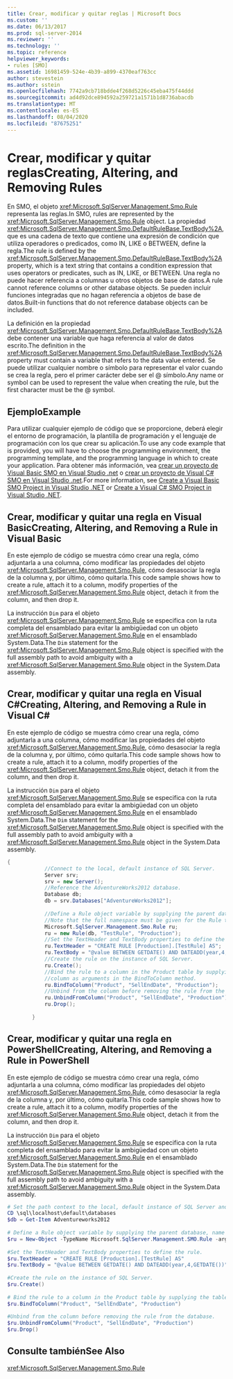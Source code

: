 ```yaml
---
title: Crear, modificar y quitar reglas | Microsoft Docs
ms.custom: ''
ms.date: 06/13/2017
ms.prod: sql-server-2014
ms.reviewer: ''
ms.technology: ''
ms.topic: reference
helpviewer_keywords:
- rules [SMO]
ms.assetid: 16981459-524e-4b39-a899-4370eaf763cc
author: stevestein
ms.author: sstein
ms.openlocfilehash: 7742a9cb718bdde4f268d5226c45eba475f44ddd
ms.sourcegitcommit: ad4d92dce894592a259721a1571b1d8736abacdb
ms.translationtype: MT
ms.contentlocale: es-ES
ms.lasthandoff: 08/04/2020
ms.locfileid: "87675251"
---
```

# <a name="creating-altering-and-removing-rules"></a><span data-ttu-id="b878b-102">Crear, modificar y quitar reglas</span><span class="sxs-lookup"><span data-stu-id="b878b-102">Creating, Altering, and Removing Rules</span></span>
  <span data-ttu-id="b878b-103">En SMO, el objeto <xref:Microsoft.SqlServer.Management.Smo.Rule> representa las reglas.</span><span class="sxs-lookup"><span data-stu-id="b878b-103">In SMO, rules are represented by the <xref:Microsoft.SqlServer.Management.Smo.Rule> object.</span></span> <span data-ttu-id="b878b-104">La propiedad <xref:Microsoft.SqlServer.Management.Smo.DefaultRuleBase.TextBody%2A>, que es una cadena de texto que contiene una expresión de condición que utiliza operadores o predicados, como IN, LIKE o BETWEEN, define la regla.</span><span class="sxs-lookup"><span data-stu-id="b878b-104">The rule is defined by the <xref:Microsoft.SqlServer.Management.Smo.DefaultRuleBase.TextBody%2A> property, which is a text string that contains a condition expression that uses operators or predicates, such as IN, LIKE, or BETWEEN.</span></span> <span data-ttu-id="b878b-105">Una regla no puede hacer referencia a columnas u otros objetos de base de datos.</span><span class="sxs-lookup"><span data-stu-id="b878b-105">A rule cannot reference columns or other database objects.</span></span> <span data-ttu-id="b878b-106">Se pueden incluir funciones integradas que no hagan referencia a objetos de base de datos.</span><span class="sxs-lookup"><span data-stu-id="b878b-106">Built-in functions that do not reference database objects can be included.</span></span>  
  
 <span data-ttu-id="b878b-107">La definición en la propiedad <xref:Microsoft.SqlServer.Management.Smo.DefaultRuleBase.TextBody%2A> debe contener una variable que haga referencia al valor de datos escrito.</span><span class="sxs-lookup"><span data-stu-id="b878b-107">The definition in the <xref:Microsoft.SqlServer.Management.Smo.DefaultRuleBase.TextBody%2A> property must contain a variable that refers to the data value entered.</span></span> <span data-ttu-id="b878b-108">Se puede utilizar cualquier nombre o símbolo para representar el valor cuando se crea la regla, pero el primer carácter debe ser el \@ símbolo.</span><span class="sxs-lookup"><span data-stu-id="b878b-108">Any name or symbol can be used to represent the value when creating the rule, but the first character must be the \@ symbol.</span></span>  
  
## <a name="example"></a><span data-ttu-id="b878b-109">Ejemplo</span><span class="sxs-lookup"><span data-stu-id="b878b-109">Example</span></span>  
 <span data-ttu-id="b878b-110">Para utilizar cualquier ejemplo de código que se proporcione, deberá elegir el entorno de programación, la plantilla de programación y el lenguaje de programación con los que crear su aplicación.</span><span class="sxs-lookup"><span data-stu-id="b878b-110">To use any code example that is provided, you will have to choose the programming environment, the programming template, and the programming language in which to create your application.</span></span> <span data-ttu-id="b878b-111">Para obtener más información, vea [crear un proyecto de Visual Basic SMO en Visual Studio .net](../../../database-engine/dev-guide/create-a-visual-basic-smo-project-in-visual-studio-net.md) o [crear un proyecto de Visual C&#35; SMO en Visual Studio .net](../how-to-create-a-visual-csharp-smo-project-in-visual-studio-net.md).</span><span class="sxs-lookup"><span data-stu-id="b878b-111">For more information, see [Create a Visual Basic SMO Project in Visual Studio .NET](../../../database-engine/dev-guide/create-a-visual-basic-smo-project-in-visual-studio-net.md) or [Create a Visual C&#35; SMO Project in Visual Studio .NET](../how-to-create-a-visual-csharp-smo-project-in-visual-studio-net.md).</span></span>  
  
## <a name="creating-altering-and-removing-a-rule-in-visual-basic"></a><span data-ttu-id="b878b-112">Crear, modificar y quitar una regla en Visual Basic</span><span class="sxs-lookup"><span data-stu-id="b878b-112">Creating, Altering, and Removing a Rule in Visual Basic</span></span>  
 <span data-ttu-id="b878b-113">En este ejemplo de código se muestra cómo crear una regla, cómo adjuntarla a una columna, cómo modificar las propiedades del objeto <xref:Microsoft.SqlServer.Management.Smo.Rule>, cómo desasociar la regla de la columna y, por último, cómo quitarla.</span><span class="sxs-lookup"><span data-stu-id="b878b-113">This code sample shows how to create a rule, attach it to a column, modify properties of the <xref:Microsoft.SqlServer.Management.Smo.Rule> object, detach it from the column, and then drop it.</span></span>  
  
 <span data-ttu-id="b878b-114">La instrucción `Dim` para el objeto <xref:Microsoft.SqlServer.Management.Smo.Rule> se especifica con la ruta completa del ensamblado para evitar la ambigüedad con un objeto <xref:Microsoft.SqlServer.Management.Smo.Rule> en el ensamblado System.Data.</span><span class="sxs-lookup"><span data-stu-id="b878b-114">The `Dim` statement for the <xref:Microsoft.SqlServer.Management.Smo.Rule> object is specified with the full assembly path to avoid ambiguity with a <xref:Microsoft.SqlServer.Management.Smo.Rule> object in the System.Data assembly.</span></span>  
  
<!-- TODO: review snippet reference  [!CODE [SMO How to#SMO_VBRules1](SMO How to#SMO_VBRules1)]  -->  
  
## <a name="creating-altering-and-removing-a-rule-in-visual-c"></a><span data-ttu-id="b878b-115">Crear, modificar y quitar una regla en Visual C#</span><span class="sxs-lookup"><span data-stu-id="b878b-115">Creating, Altering, and Removing a Rule in Visual C#</span></span>  
 <span data-ttu-id="b878b-116">En este ejemplo de código se muestra cómo crear una regla, cómo adjuntarla a una columna, cómo modificar las propiedades del objeto <xref:Microsoft.SqlServer.Management.Smo.Rule>, cómo desasociar la regla de la columna y, por último, cómo quitarla.</span><span class="sxs-lookup"><span data-stu-id="b878b-116">This code sample shows how to create a rule, attach it to a column, modify properties of the <xref:Microsoft.SqlServer.Management.Smo.Rule> object, detach it from the column, and then drop it.</span></span>  
  
 <span data-ttu-id="b878b-117">La instrucción `Dim` para el objeto <xref:Microsoft.SqlServer.Management.Smo.Rule> se especifica con la ruta completa del ensamblado para evitar la ambigüedad con un objeto <xref:Microsoft.SqlServer.Management.Smo.Rule> en el ensamblado System.Data.</span><span class="sxs-lookup"><span data-stu-id="b878b-117">The `Dim` statement for the <xref:Microsoft.SqlServer.Management.Smo.Rule> object is specified with the full assembly path to avoid ambiguity with a <xref:Microsoft.SqlServer.Management.Smo.Rule> object in the System.Data assembly.</span></span>  
  
```csharp
{  
            //Connect to the local, default instance of SQL Server.   
            Server srv;  
            srv = new Server();  
            //Reference the AdventureWorks2012 database.   
            Database db;  
            db = srv.Databases["AdventureWorks2012"];  
  
            //Define a Rule object variable by supplying the parent database, name and schema in the constructor.   
            //Note that the full namespace must be given for the Rule type to differentiate it from other Rule types.   
            Microsoft.SqlServer.Management.Smo.Rule ru;  
            ru = new Rule(db, "TestRule", "Production");  
            //Set the TextHeader and TextBody properties to define the rule.   
            ru.TextHeader = "CREATE RULE [Production].[TestRule] AS";  
            ru.TextBody = "@value BETWEEN GETDATE() AND DATEADD(year,4,GETDATE())";  
            //Create the rule on the instance of SQL Server.   
            ru.Create();  
            //Bind the rule to a column in the Product table by supplying the table, schema, and   
            //column as arguments in the BindToColumn method.   
            ru.BindToColumn("Product", "SellEndDate", "Production");  
            //Unbind from the column before removing the rule from the database.   
            ru.UnbindFromColumn("Product", "SellEndDate", "Production");  
            ru.Drop();  
  
        }  
```  
  
## <a name="creating-altering-and-removing-a-rule-in-powershell"></a><span data-ttu-id="b878b-118">Crear, modificar y quitar una regla en PowerShell</span><span class="sxs-lookup"><span data-stu-id="b878b-118">Creating, Altering, and Removing a Rule in PowerShell</span></span>  
 <span data-ttu-id="b878b-119">En este ejemplo de código se muestra cómo crear una regla, cómo adjuntarla a una columna, cómo modificar las propiedades del objeto <xref:Microsoft.SqlServer.Management.Smo.Rule>, cómo desasociar la regla de la columna y, por último, cómo quitarla.</span><span class="sxs-lookup"><span data-stu-id="b878b-119">This code sample shows how to create a rule, attach it to a column, modify properties of the <xref:Microsoft.SqlServer.Management.Smo.Rule> object, detach it from the column, and then drop it.</span></span>  
  
 <span data-ttu-id="b878b-120">La instrucción `Dim` para el objeto <xref:Microsoft.SqlServer.Management.Smo.Rule> se especifica con la ruta completa del ensamblado para evitar la ambigüedad con un objeto <xref:Microsoft.SqlServer.Management.Smo.Rule> en el ensamblado System.Data.</span><span class="sxs-lookup"><span data-stu-id="b878b-120">The `Dim` statement for the <xref:Microsoft.SqlServer.Management.Smo.Rule> object is specified with the full assembly path to avoid ambiguity with a <xref:Microsoft.SqlServer.Management.Smo.Rule> object in the System.Data assembly.</span></span>  
  
```powershell
# Set the path context to the local, default instance of SQL Server and get a reference to AdventureWorks2012  
CD \sql\localhost\default\databases  
$db = Get-Item Adventureworks2012  
  
# Define a Rule object variable by supplying the parent database, name and schema in the constructor.
$ru = New-Object -TypeName Microsoft.SqlServer.Management.SMO.Rule -argumentlist $db, "TestRule", "Production"  
  
#Set the TextHeader and TextBody properties to define the rule.
$ru.TextHeader = "CREATE RULE [Production].[TestRule] AS"  
$ru.TextBody = "@value BETWEEN GETDATE() AND DATEADD(year,4,GETDATE())"  
  
#Create the rule on the instance of SQL Server.
$ru.Create()  
  
# Bind the rule to a column in the Product table by supplying the table, schema, and column as arguments in the BindToColumn method.
$ru.BindToColumn("Product", "SellEndDate", "Production")  
  
#Unbind from the column before removing the rule from the database.
$ru.UnbindFromColumn("Product", "SellEndDate", "Production")  
$ru.Drop()  
```  
  
## <a name="see-also"></a><span data-ttu-id="b878b-121">Consulte también</span><span class="sxs-lookup"><span data-stu-id="b878b-121">See Also</span></span>  
 <xref:Microsoft.SqlServer.Management.Smo.Rule>  
